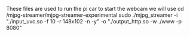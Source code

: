 These files are used to run the pi car
to start the webcam we will use 
cd /mjpg-streamer/mjpg-streamer-experimental
sudo ./mjpg_streamer -i "./input_uvc.so -f 10 -r 148x102 -n -y" -o "./output_http.so -w ./www -p 8080"
